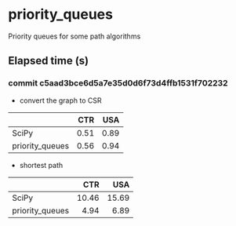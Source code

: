 # priority_queues
Priority queues for some path algorithms

## Elapsed time (s)

### commit c5aad3bce6d5a7e35d0d6f73d4ffb1531f702232

* convert the graph to CSR

|  | CTR | USA |
|---|---:|---:|
| SciPy | 0.51 | 0.89 |
| priority_queues |  0.56 | 0.94 |

* shortest path

|  | CTR | USA |
|---|---:|---:|
| SciPy | 10.46 | 15.69 |
| priority_queues |  4.94 | 6.89 |

